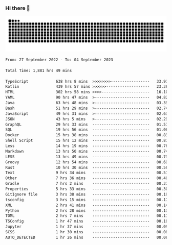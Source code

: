 ### Hi there 👋

<picture>
  <source media="(prefers-color-scheme: dark)" srcset="https://raw.githubusercontent.com/heyline/heyline/output/github-contribution-grid-snake-dark.svg">
  <source media="(prefers-color-scheme: light)" srcset="https://raw.githubusercontent.com/heyline/heyline/output/github-contribution-grid-snake.svg">
  <img alt="github contribution grid snake animation" src="https://raw.githubusercontent.com/heyline/heyline/output/github-contribution-grid-snake.svg">
</picture>

<!--START_SECTION:waka-->

```txt
From: 27 September 2022 - To: 04 September 2023

Total Time: 1,881 hrs 49 mins

TypeScript            638 hrs 8 mins  >>>>>>>>-----------------   33.91 %
Kotlin                439 hrs 57 mins >>>>>>-------------------   23.38 %
HTML                  302 hrs 58 mins >>>>---------------------   16.10 %
YAML                  90 hrs 47 mins  >------------------------   04.82 %
Java                  63 hrs 48 mins  >------------------------   03.39 %
Bash                  51 hrs 29 mins  >------------------------   02.74 %
JavaScript            49 hrs 31 mins  >------------------------   02.63 %
JSON                  43 hrs 5 mins   >------------------------   02.29 %
GraphQL               29 hrs 33 mins  -------------------------   01.57 %
SQL                   19 hrs 56 mins  -------------------------   01.06 %
Docker                15 hrs 38 mins  -------------------------   00.83 %
Shell Script          15 hrs 12 mins  -------------------------   00.81 %
Less                  14 hrs 19 mins  -------------------------   00.76 %
Markdown              13 hrs 50 mins  -------------------------   00.74 %
LESS                  13 hrs 49 mins  -------------------------   00.73 %
Groovy                12 hrs 54 mins  -------------------------   00.69 %
Rust                  10 hrs 30 mins  -------------------------   00.56 %
Text                  9 hrs 34 mins   -------------------------   00.51 %
Other                 7 hrs 36 mins   -------------------------   00.40 %
Gradle                7 hrs 2 mins    -------------------------   00.37 %
Properties            5 hrs 33 mins   -------------------------   00.30 %
GitIgnore file        3 hrs 38 mins   -------------------------   00.19 %
tsconfig              3 hrs 15 mins   -------------------------   00.17 %
XML                   2 hrs 41 mins   -------------------------   00.14 %
Python                2 hrs 28 mins   -------------------------   00.13 %
TOML                  2 hrs 7 mins    -------------------------   00.11 %
TSConfig              1 hr 47 mins    -------------------------   00.10 %
Jupyter               1 hr 37 mins    -------------------------   00.09 %
SCSS                  1 hr 30 mins    -------------------------   00.08 %
AUTO_DETECTED         1 hr 26 mins    -------------------------   00.08 %
```

<!--END_SECTION:waka-->

